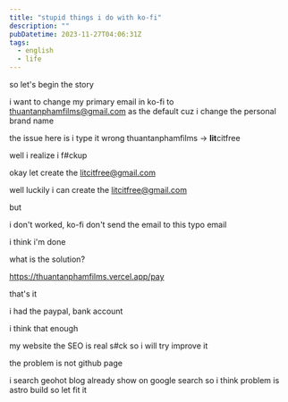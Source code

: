 ```yaml
---
title: "stupid things i do with ko-fi"
description: ""
pubDatetime: 2023-11-27T04:06:31Z
tags:
  - english
  - life
---
```


so let's begin the story

i want to change my primary email in ko-fi to thuantanphamfilms@gmail.com as the default cuz i change the personal brand name

the issue here is i type it wrong thuantanphamfilms -> **lit**citfree

well i realize i f#ckup

okay let create the litcitfree@gmail.com

well luckily i can create the litcitfree@gmail.com

but

i don't worked, ko-fi don't send the email to this typo email

i think i'm done

what is the solution?

https://thuantanphamfilms.vercel.app/pay

that's it

i had the paypal, bank account

i think that enough

my website the SEO is real s#ck so i will try improve it

the problem is not github page

i search geohot blog already show on google search so i think problem is astro build so let fit it
